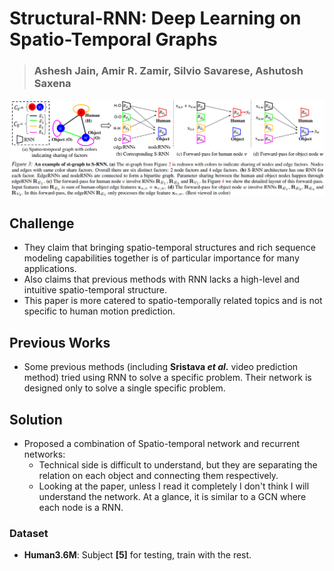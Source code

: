# Structural-RNN: Deep Learning on Spatio-Temporal Graphs
> ### Ashesh Jain, Amir R. Zamir, Silvio Savarese, Ashutosh Saxena
![Network](/assets/structural_rnn_models.png)



## Challenge

- They claim that bringing spatio-temporal structures and rich sequence modeling capabilities together is of particular importance for many applications. 
- Also claims that previous methods with RNN lacks a high-level and intuitive spatio-temporal structure.
- This paper is more catered to spatio-temporally related topics and is not specific to human motion prediction.



## Previous Works
- Some previous methods (including __Sristava _et al_.__ video prediction method) tried using RNN to solve a specific problem. 
Their network is designed only to solve a single specific problem.



## Solution

- Proposed a combination of Spatio-temporal network and recurrent networks:
    - Technical side is difficult to understand, but they are separating the relation on each object and connecting them 
    respectively.
    - Looking at the paper, unless I read it completely I don't think I will understand the network. At a glance, it is similar to a GCN where each node is a RNN.


### Dataset 

- **Human3.6M**: Subject **[5]** for testing, train with the rest.


<!-- 
### Metric result

- Comparison
    -  -->